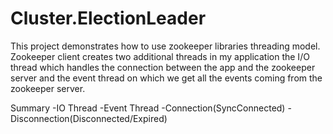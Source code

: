# Cluster.ElectionLeader

This project demonstrates how to use zookeeper libraries threading model.
Zookeeper client creates two additional threads in my application the I/O thread which handles the connection between the app
and the zookeeper server and the event thread on which we get all the events coming from the zookeeper server.

Summary
-IO Thread
-Event Thread
-Connection(SyncConnected)
-Disconnection(Disconnected/Expired)
